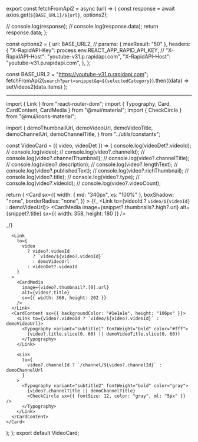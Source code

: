 export const fetchFromApi2 = async (url) => {
const response = await axios.get(`${BASE_URL1}/${url}`, options2);

// console.log(response);
// console.log(response.data);
return response.data;
};

const options2 = {
url: BASE_URL2,
// params: { maxResult: "50" },
headers: {
"X-RapidAPI-Key": process.env.REACT_APP_RAPID_API_KEY,
// "X-RapidAPI-Host": "youtube-v31.p.rapidapi.com",
"X-RapidAPI-Host": "youtube-v31.p.rapidapi.com",
},
};

const BASE_URL2 = "https://youtube-v31.p.rapidapi.com";
fetchFromApi2(`search?part=snippet&q=${selectedCategory}`).then((data) =>
setVideos2(data.items)
);

---

import { Link } from "react-router-dom";
import { Typography, Card, CardContent, CardMedia } from "@mui/material";
import { CheckCircle } from "@mui/icons-material";

import {
demoThumbnailUrl,
demoVideoUrl,
demoVideoTitle,
demoChannelUrl,
demoChannelTitle,
} from "../utils/constants";

const VideoCard = ({ video, videoDet }) => {
console.log(videoDet?.videoId);
// console.log(video);
// console.log(video?.channelId);
// console.log(video?.channelThumbnail);
// console.log(video?.channelTitle);
// console.log(video?.description);
// console.log(video?.lengthText);
// console.log(video?.publishedText);
// console.log(video?.richThumbnail);
// console.log(video?.title);
// console.log(video?.type);
// console.log(video?.videoId);
// console.log(video?.videoCount);

return (
<Card
sx={{
        width: { md: "340px", xs: "100%" },
        boxShadow: "none",
        borderRadius: "none",
      }} >
{/_ <Link to={videoId ? `video/${videoId}` : demoVideoUrl}>
<CardMedia
image={snippet?.thumbnails?.high?.url}
alt={snippet?.title}
sx={{ width: 358, height: 180 }}
/>
</Link> _/}

      <Link
        to={
          video
            ? video?.videoId
              ? `video/${video?.videoId}`
              : demoVideoUrl
            : videoDet?.videoId
        }
      >
        <CardMedia
          image={video?.thumbnail?.[0].url}
          alt={video?.title}
          sx={{ width: 360, height: 202 }}
        />
      </Link>
      <CardContent sx={{ backgroundColor: "#1e1e1e", height: "106px" }}>
        <Link to={video?.videoId ? `video/${video?.videoId}` : demoVideoUrl}>
          <Typography variant="subtitle1" fontWeight="bold" color="#fff">
            {video?.title.slice(0, 60) || demoVideoTitle.slice(0, 60)}
          </Typography>
        </Link>

        <Link
          to={
            video?.channelId ? `/channel/${video?.channelId}` : demoChannelUrl
          }
        >
          <Typography variant="subtitle2" fontWeight="bold" color="gray">
            {video?.channelTitle || demoChannelTitle}
            <CheckCircle sx={{ fontSize: 12, color: "gray", ml: "5px" }} />
          </Typography>
        </Link>
      </CardContent>
    </Card>

);
};
export default VideoCard;
